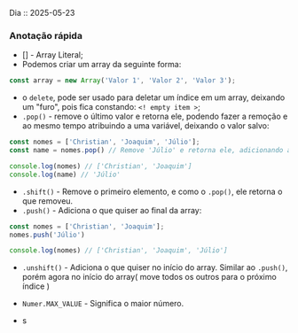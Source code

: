 Dia :: 2025-05-23
### Anotação rápida
- [] - Array Literal;
- Podemos criar um array da seguinte forma:
```js
const array = new Array('Valor 1', 'Valor 2', 'Valor 3');
```
- o `delete`, pode ser usado para deletar um índice em um array, deixando um "furo", pois fica constando: `<! empty item >`;
- `.pop()` - remove o último valor e retorna ele, podendo fazer a remoção e ao mesmo tempo atribuindo a uma variável, deixando o valor salvo:
```js
const nomes = ['Christian', 'Joaquim', 'Júlio'];
const name = nomes.pop() // Remove 'Júlio' e retorna ele, adicionando a essa variável.

console.log(nomes) // ['Christian', 'Joaquim']
console.log(name) // 'Júlio'
```
- `.shift()` - Remove o primeiro elemento, e como o `.pop()`, ele retorna o que removeu.
- `.push()` - Adiciona o que quiser ao final da array:
```js
const nomes = ['Christian', 'Joaquim'];
nomes.push('Júlio')

console.log(nomes) // ['Christian', 'Joaquim', 'Júlio']
```
- `.unshift()` - Adiciona o que quiser no início do array. Similar ao `.push()`, porém agora no início do array( move todos os outros para o próximo índice )

- `Numer.MAX_VALUE`  - Significa o maior número. 
- s